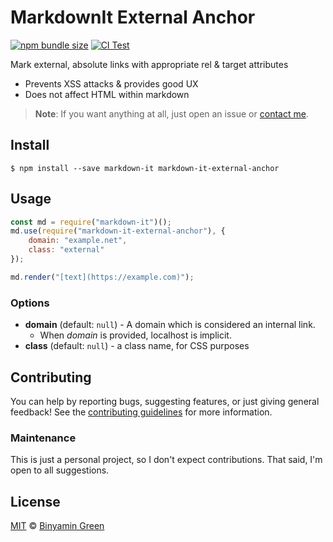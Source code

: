 # MarkdownIt External Anchor
[![npm bundle size](https://img.shields.io/bundlephobia/min/markdown-it-external-anchor)](https://npmjs.com/package/markdown-it-external-anchor)
[![CI Test](https://github.com/binyamin/markdown-it-external-anchor/workflows/Test/badge.svg)](https://github.com/binyamin/markdown-it-external-anchor/actions)

Mark external, absolute links with appropriate rel & target attributes
- Prevents XSS attacks & provides good UX
- Does not affect HTML within markdown

> **Note**: If you want anything at all, just open an issue or [contact me](https://binyam.in/contact).

## Install
```console
$ npm install --save markdown-it markdown-it-external-anchor
```

## Usage
```js
const md = require("markdown-it")();
md.use(require("markdown-it-external-anchor"), {
    domain: "example.net",
    class: "external"
});

md.render("[text](https://example.com)");
```

### Options
- **domain** (default: `null`) - A domain which is considered an internal link.
    - When _domain_ is provided, localhost is implicit.
- **class** (default: `null`) - a class name, for CSS purposes

## Contributing
You can help by reporting bugs, suggesting features, or just giving general feedback! See the [contributing guidelines](https://github.com/binyamin/markdown-it-external-anchor/blob/main/CONTRIBUTING.md) for more information.

### Maintenance
This is just a personal project, so I don't expect contributions. That said, I'm open to all suggestions.

## License
[MIT](https://github.com/binyamin/markdown-it-external-anchor/blob/main/LICENSE) © [Binyamin Green](https://binyam.in)
